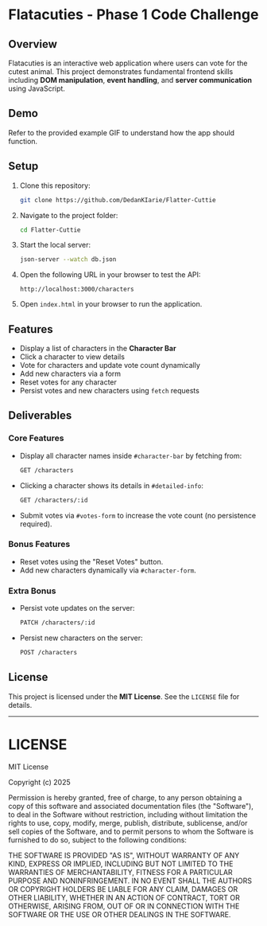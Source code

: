 # Flatacuties - Phase 1 Code Challenge

## Overview
Flatacuties is an interactive web application where users can vote for the cutest animal. This project demonstrates fundamental frontend skills including **DOM manipulation**, **event handling**, and **server communication** using JavaScript.

## Demo
Refer to the provided example GIF to understand how the app should function.

## Setup
1. Clone this repository:
   ```sh
   git clone https://github.com/DedanKIarie/Flatter-Cuttie
   ```
2. Navigate to the project folder:
   ```sh
   cd Flatter-Cuttie
   ```
3. Start the local server:
   ```sh
   json-server --watch db.json
   ```
4. Open the following URL in your browser to test the API:
   ```
   http://localhost:3000/characters
   ```
5. Open `index.html` in your browser to run the application.

## Features
- Display a list of characters in the **Character Bar**
- Click a character to view details
- Vote for characters and update vote count dynamically
- Add new characters via a form
- Reset votes for any character
- Persist votes and new characters using `fetch` requests

## Deliverables
### **Core Features**
- Display all character names inside `#character-bar` by fetching from:
  ```sh
  GET /characters
  ```
- Clicking a character shows its details in `#detailed-info`:
  ```sh
  GET /characters/:id
  ```
- Submit votes via `#votes-form` to increase the vote count (no persistence required).

### **Bonus Features**
- Reset votes using the "Reset Votes" button.
- Add new characters dynamically via `#character-form`.

### **Extra Bonus**
- Persist vote updates on the server:
  ```sh
  PATCH /characters/:id
  ```
- Persist new characters on the server:
  ```sh
  POST /characters
  ```

## License
This project is licensed under the **MIT License**. See the `LICENSE` file for details.

---

# LICENSE

MIT License

Copyright (c) 2025

Permission is hereby granted, free of charge, to any person obtaining a copy of this software and associated documentation files (the "Software"), to deal in the Software without restriction, including without limitation the rights to use, copy, modify, merge, publish, distribute, sublicense, and/or sell copies of the Software, and to permit persons to whom the Software is furnished to do so, subject to the following conditions:

THE SOFTWARE IS PROVIDED "AS IS", WITHOUT WARRANTY OF ANY KIND, EXPRESS OR IMPLIED, INCLUDING BUT NOT LIMITED TO THE WARRANTIES OF MERCHANTABILITY, FITNESS FOR A PARTICULAR PURPOSE AND NONINFRINGEMENT. IN NO EVENT SHALL THE AUTHORS OR COPYRIGHT HOLDERS BE LIABLE FOR ANY CLAIM, DAMAGES OR OTHER LIABILITY, WHETHER IN AN ACTION OF CONTRACT, TORT OR OTHERWISE, ARISING FROM, OUT OF OR IN CONNECTION WITH THE SOFTWARE OR THE USE OR OTHER DEALINGS IN THE SOFTWARE.

